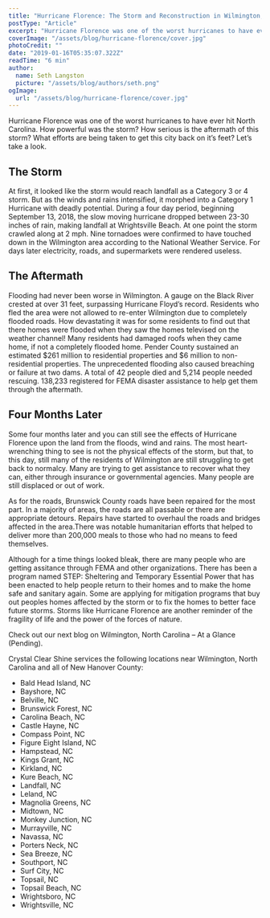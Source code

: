 ```yaml
---
title: "Hurricane Florence: The Storm and Reconstruction in Wilmington, NC"
postType: "Article"
excerpt: "Hurricane Florence was one of the worst hurricanes to have ever hit North Carolina. How powerful was the storm? How serious is the aftermath of this storm? What efforts are being taken to get this city back on it’s feet? Let’s take a look."
coverImage: "/assets/blog/hurricane-florence/cover.jpg"
photoCredit: ""
date: "2019-01-16T05:35:07.322Z"
readTime: "6 min"
author:
  name: Seth Langston
  picture: "/assets/blog/authors/seth.png"
ogImage:
  url: "/assets/blog/hurricane-florence/cover.jpg"
---
```


Hurricane Florence was one of the worst hurricanes to have ever hit North Carolina. How powerful was the storm? How serious is the aftermath of this storm? What efforts are being taken to get this city back on it’s feet? Let’s take a look.

## The Storm

At first, it looked like the storm would reach landfall as a Category 3 or 4 storm. But as the winds and rains intensified, it morphed into a Category 1 Hurricane with deadly potential. During a four day period, beginning September 13, 2018, the slow moving hurricane dropped between 23-30 inches of rain, making landfall at Wrightsville Beach. At one point the storm crawled along at 2 mph. Nine tornadoes were confirmed to have touched down in the Wilmington area according to the National Weather Service. For days later electricity, roads, and supermarkets were rendered useless.

## The Aftermath

Flooding had never been worse in Wilmington. A gauge on the Black River crested at over 31 feet, surpassing Hurricane Floyd’s record. Residents who fled the area were not allowed to re-enter Wilmington due to completely flooded roads. How devastating it was for some residents to find out that there homes were flooded when they saw the homes televised on the weather channel! Many residents had damaged roofs when they came home, if not a completely flooded home. Pender County sustained an estimated $261 million to residential properties and $6 million to non-residential properties. The unprecedented flooding also caused breaching or failure at two dams. A total of 42 people died and 5,214 people needed rescuing. 138,233 registered for FEMA disaster assistance to help get them through the aftermath.

## Four Months Later

Some four months later and you can still see the effects of Hurricane Florence upon the land from the floods, wind and rains. The most heart-wrenching thing to see is not the physical effects of the storm, but that, to this day, still many of the residents of Wilmington are still struggling to get back to normalcy. Many are trying to get assistance to recover what they can, either through insurance or governmental agencies. Many people are still displaced or out of work.

As for the roads, Brunswick County roads have been repaired for the most part. In a majority of areas, the roads are all passable or there are appropriate detours. Repairs have started to overhaul the roads and bridges affected in the area.There was notable humanitarian efforts that helped to deliver more than 200,000 meals to those who had no means to feed themselves.

Although for a time things looked bleak, there are many people who are getting assitance through FEMA and other organizations. There has been a program named STEP: Sheltering and Temporary Essential Power that has been enacted to help people return to their homes and to make the home safe and sanitary again. Some are applying for mitigation programs that buy out peoples homes affected by the storm or to fix the homes to better face future storms. Storms like Hurricane Florence are another reminder of the fragility of life and the power of the forces of nature.

Check out our next blog on Wilmington, North Carolina – At a Glance (Pending).

Crystal Clear Shine services the following locations near Wilmington, North Carolina and all of New Hanover County:

- Bald Head Island, NC
- Bayshore, NC
- Belville, NC
- Brunswick Forest, NC
- Carolina Beach, NC
- Castle Hayne, NC
- Compass Point, NC
- Figure Eight Island, NC
- Hampstead, NC
- Kings Grant, NC
- Kirkland, NC
- Kure Beach, NC
- Landfall, NC
- Leland, NC
- Magnolia Greens, NC
- Midtown, NC
- Monkey Junction, NC
- Murrayville, NC
- Navassa, NC
- Porters Neck, NC
- Sea Breeze, NC
- Southport, NC
- Surf City, NC
- Topsail, NC
- Topsail Beach, NC
- Wrightsboro, NC
- Wrightsville, NC
